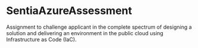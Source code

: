 # SentiaAzureAssessment
Assignment to challenge applicant in the complete spectrum of designing a solution and delivering an environment in the public cloud using Infrastructure as Code (IaC).
